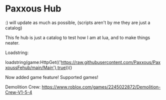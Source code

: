 # Paxxous Hub
:) will update as much as possible, (scripts aren't by me they are just a catalog)

This fe hub is just a catalog to test how I am at lua, and to make things neater.

Loadstring: 

loadstring(game:HttpGet(('https://raw.githubusercontent.com/Paxxous/PaxxoussFehub/main/Main'),true))()

Now added game feature!
Supported games!


Demolition Crew: https://www.roblox.com/games/2245022872/Demolition-Crew-V1-5-4
